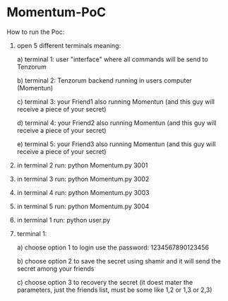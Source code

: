 # Momentum-PoC

How to run the Poc:

1) open 5 different terminals meaning:

	a) terminal 1: user "interface" where all commands will be send to Tenzorum
	
	b) terminal 2: Tenzorum backend running in users computer (Momentun)
	
	c) terminal 3: your Friend1 also running Momentun (and this guy will receive a piece of your secret)
	
	d) terminal 4: your Friend2 also running Momentun (and this guy will receive a piece of your secret)
	
	e) terminal 5: your Friend3 also running Momentun (and this guy will receive a piece of your secret)

2) in terminal 2 run: python Momentum.py 3001
3) in terminal 3 run: python Momentum.py 3002
4) in terminal 4 run: python Momentum.py 3003
5) in terminal 5 run: python Momentum.py 3004
6) in terminal 1 run: python user.py
7) terminal 1:

	a) choose option 1 to login use the password: 1234567890123456
	
	b) choose option 2 to save the secret using shamir and it will send the  secret among your friends
	
	c) choose option 3 to recovery the secret (it doest mater the parameters, just the friends list, must be some like 1,2 or 1,3 or 2,3)
	
